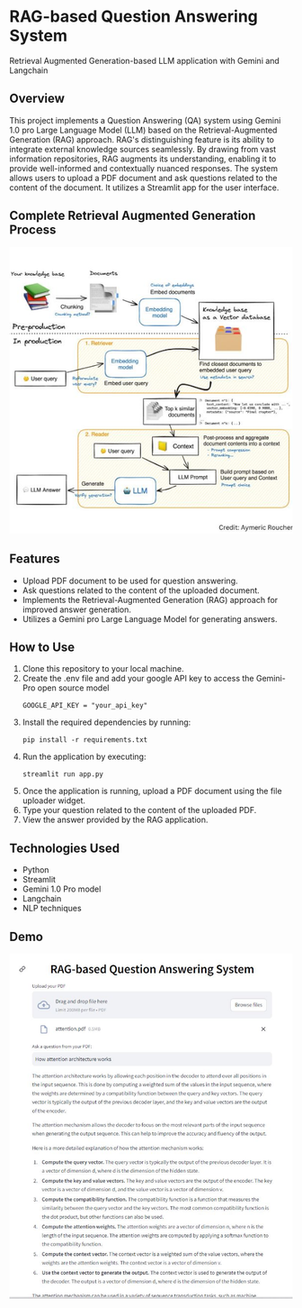 # RAG-based Question Answering System
Retrieval Augmented Generation-based LLM application with Gemini and Langchain

## Overview
This project implements a Question Answering (QA) system using Gemini 1.0 pro Large Language Model (LLM) based on the Retrieval-Augmented Generation (RAG) approach. RAG's distinguishing feature is its ability to integrate external knowledge sources seamlessly. By drawing from vast information repositories, RAG augments its understanding, enabling it to provide well-informed and contextually nuanced responses. The system allows users to upload a PDF document and ask questions related to the content of the document. It utilizes a Streamlit app for the user interface.

## Complete Retrieval Augmented Generation Process
![RAG](images/rag.jpg)

## Features
- Upload PDF document to be used for question answering.
- Ask questions related to the content of the uploaded document.
- Implements the Retrieval-Augmented Generation (RAG) approach for improved answer generation.
- Utilizes a Gemini pro Large Language Model for generating answers.

## How to Use
1. Clone this repository to your local machine.
2. Create the .env file and add your google API key to access the Gemini-Pro open source model
   ```
   GOOGLE_API_KEY = "your_api_key"
   ```
3. Install the required dependencies by running:
    ```
    pip install -r requirements.txt
    ```
4. Run the application by executing:
    ```
    streamlit run app.py
    ```
5. Once the application is running, upload a PDF document using the file uploader widget.
6. Type your question related to the content of the uploaded PDF.
7. View the answer provided by the RAG application.

## Technologies Used
- Python
- Streamlit
- Gemini 1.0 Pro model
- Langchain
- NLP techniques

## Demo
![RAG app](images/sample.jpg)
